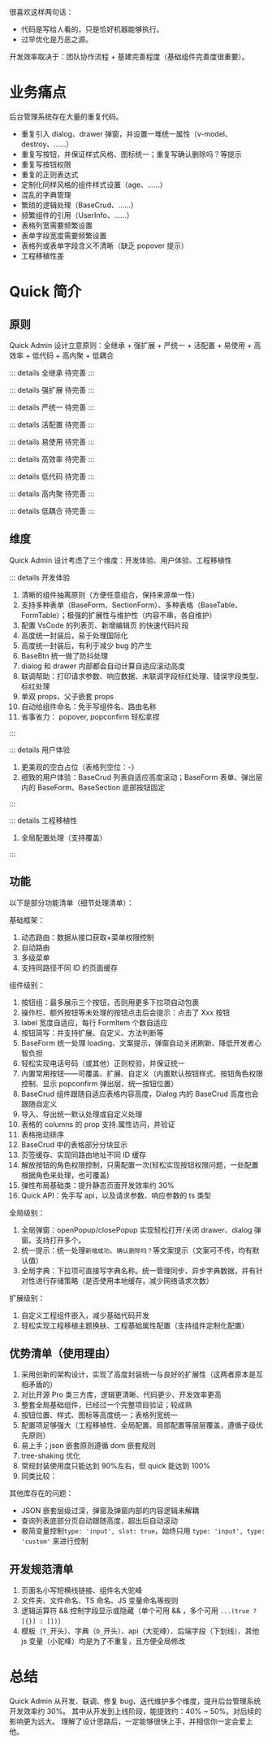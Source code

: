 很喜欢这样两句话：

- 代码是写给人看的，只是恰好机器能够执行。
- 过早优化是万恶之源。

开发效率取决于：团队协作流程 + 基建完善程度（基础组件完善度很重要）。

# 业务痛点

后台管理系统存在大量的重复代码。

- 重复引入 dialog、drawer 弹窗，并设置一堆统一属性（v-model、destroy、……）
- 重复写按钮，并保证样式风格、图标统一；重复写确认删除吗？等提示
- 重复写按钮权限
- 重复的正则表达式
- 定制化同样风格的组件样式设置（age、……）
- 混乱的字典管理
- 繁琐的逻辑处理（BaseCrud、……）
- 频繁组件的引用（UserInfo、……）
- 表格列宽需要频繁设置
- 表单字段宽度需要频繁设置
- 表格列或表单字段含义不清晰（缺乏 popover 提示）
- 工程移植性差

# Quick 简介

## 原则

Quick Admin 设计立意原则：全继承 + 强扩展 + 严统一 + 活配置 + 易使用 + 高效率 + 低代码 + 高内聚 + 低耦合

::: details 全继承
待完善
:::

::: details 强扩展
待完善
:::

::: details 严统一
待完善
:::

::: details 活配置
待完善
:::

::: details 易使用
待完善
:::

::: details 高效率
待完善
:::

::: details 低代码
待完善
:::

::: details 高内聚
待完善
:::

::: details 低耦合
待完善
:::

## 维度

Quick Admin 设计考虑了三个维度：开发体验、用户体验、工程移植性

::: details 开发体验

1. 清晰的组件抽离原则（方便任意组合，保持来源单一性）
2. 支持多种表单（BaseForm、SectionForm）、多种表格（BaseTable、FormTable）；极强的扩展性与维护性（内容不串，各自维护）
3. 配置 VsCode 的列表页、新增编辑页 的快速代码片段
4. 高度统一封装后，易于处理国际化
5. 高度统一封装后，有利于减少 bug 的产生
6. BaseBtn 统一做了防抖处理
7. dialog 和 drawer 内部都会自动计算自适应滚动高度
8. 联调帮助：打印请求参数、响应数据、未联调字段标红处理、错误字段类型、标红处理
9. 单双 props、父子嵌套 props
10. 自动给组件命名：免手写组件名、路由名称
11. 省事省力： popover, popconfirm 轻松拿捏

:::

::: details 用户体验

1. 更美观的空白占位（表格列空位：-）
2. 细致的用户体验：BaseCrud 列表自适应高度滚动；BaseForm 表单、弹出层内的 BaseForm、BaseSection 底部按钮固定

:::

::: details 工程移植性

1. 全局配置处理（支持覆盖）

:::

## 功能

以下是部分功能清单（细节处理清单）：

基础框架：

1. 动态路由：数据从接口获取+菜单权限控制
2. 自动路由
3. 多级菜单
4. 支持同路径不同 ID 的页面缓存

组件级别：

1. 按钮组：最多展示三个按钮，否则用更多下拉项自动包裹
2. 操作栏、额外按钮等未处理的按钮点击后会提示：点击了 Xxx 按钮
3. label 宽度自适应，每行 FormItem 个数自适应
4. 按钮简写：并支持扩展、自定义、方法判断等
5. BaseForm 统一处理 loading、文案提示，弹窗自动关闭刷新、降低开发者心智负担
6. 轻松实现电话号码（或其他）正则校验，并保证统一
7. 内置常用按钮——可覆盖、扩展、自定义（内置默认按钮样式、按钮角色权限控制、显示 popconfirm 弹出层、统一按钮位置）
8. BaseCrud 组件跟随自适应表格内容高度，Dialog 内的 BaseCrud 高度也会跟随自定义
9. 导入、导出统一默认处理或自定义处理
10. 表格的 columns 的 prop 支持.属性访问，并验证
11. 表格拖动排序
12. BaseCrud 中的表格部分分块显示
13. 页签缓存、实现同路由地址不同 ID 缓存
14. 解放按钮的角色权限控制，只需配置一次(轻松实现按钮权限问题，一处配置根据角色来处理，也可覆盖)
15. 弹性布局基础类：提升静态页面开发效率约 30%
16. Quick API：免手写 api，以及请求参数、响应参数的 ts 类型

全局级别：

1. 全局弹窗：openPopup/closePopup 实现轻松打开/关闭 drawer、dialog 弹窗。支持打开多个。
2. 统一提示：统一处理`新增成功`、`确认删除吗？`等文案提示（文案可不传，均有默认值）
3. 全局字典：下拉项可直接写字典名称。统一管理同步、异步字典数据，并有针对性进行存储策略（是否使用本地缓存，减少网络请求次数）

扩展级别：

1. 自定义工程组件嵌入，减少基础代码开发
2. 轻松实现工程移植主题换肤、工程基础属性配置（支持组件定制化配置）

## 优势清单（使用理由）

1. 采用创新的架构设计，实现了高度封装统一与良好的扩展性（这两者原本是互相矛盾的）
2. 对比开源 Pro 类三方库，逻辑更清晰、代码更少、开发效率更高
3. 整套全局基础组件，已经过一个完整项目验证；较成熟
4. 按钮位置、样式、图标等高度统一；表格列宽统一
5. 配置项足够强大（工程移植性、全局配置、局部配置等层层覆盖，遵循子级优先原则）
6. 易上手；json 嵌套原则遵循 dom 嵌套规则
7. tree-shaking 优化
8. 常规封装使用度只能达到 90%左右，但 quick 能达到 100%
9. 同类比较：

其他库存在的问题：

- JSON 嵌套层级过深，弹窗及弹窗内部的内容逻辑未解耦
- 查询列表底部分页自动跟随高度，超出后自动滚动
- 极简变量控制`type: 'input', slot: true`，始终只用 `type: 'input', type: 'custom'` 来进行控制

## 开发规范清单

1. 页面名小写短横线链接、组件名大驼峰
2. 文件夹、文件命名、TS 命名、JS 变量命名等规则
3. 逻辑运算符 && 控制字段显示或隐藏（单个可用 && ，多个可用 `...(true ? [{}] : [])`）
4. 模板（`T_`开头）、字典（`D_`开头）、api（大驼峰）、后端字段（下划线）、其他 js 变量（小驼峰）均是为了不重复，且方便全局修改

# 总结

Quick Admin 从开发、联调、修复 bug、迭代维护多个维度，提升后台管理系统开发效率约 30%。
其中从开发到上线阶段，能提效约：40% ~ 50%。对后续的影响更为远大。
理解了设计思路后，一定能够很快上手，并相信你一定会爱上他。
